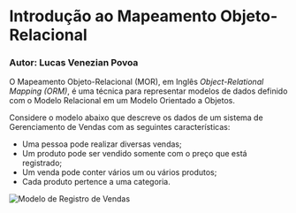 # Introdução ao Mapeamento Objeto-Relacional

### Autor: Lucas Venezian Povoa

O Mapeamento Objeto-Relacional (MOR), em Inglês *Object-Relational Mapping (ORM)*, é uma técnica 
para representar modelos de dados definido com o Modelo Relacional em um Modelo Orientado a Objetos.

Considere o modelo abaixo que descreve os dados de um sistema de Gerenciamento de Vendas com as 
seguintes características:

- Uma pessoa pode realizar diversas vendas;
- Um produto pode ser vendido somente com o preço que está registrado;
- Um venda pode conter vários um ou vários produtos;
- Cada produto pertence a uma categoria.


![Modelo de Registro de Vendas](https://raw.githubusercontent.com/lucasvenez/class-orm/master/images/order-model.png)
